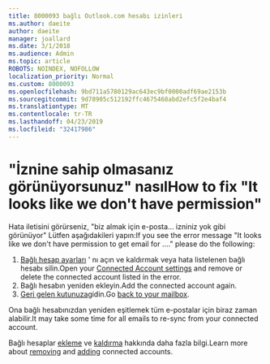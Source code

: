 ```yaml
---
title: 8000093 bağlı Outlook.com hesabı izinleri
ms.author: daeite
author: daeite
manager: joallard
ms.date: 3/1/2018
ms.audience: Admin
ms.topic: article
ROBOTS: NOINDEX, NOFOLLOW
localization_priority: Normal
ms.custom: 8000093
ms.openlocfilehash: 9bd711a5780129ac643ec9bf0000adf69ae2153b
ms.sourcegitcommit: 9d78905c512192ffc4675468abd2efc5f2e4baf4
ms.translationtype: MT
ms.contentlocale: tr-TR
ms.lasthandoff: 04/23/2019
ms.locfileid: "32417986"
---
```

# <a name="how-to-fix-it-looks-like-we-dont-have-permission"></a><span data-ttu-id="59292-102">"İznine sahip olmasanız görünüyorsunuz" nasıl</span><span class="sxs-lookup"><span data-stu-id="59292-102">How to fix "It looks like we don't have permission"</span></span>

<span data-ttu-id="59292-103">Hata iletisini görürseniz, "biz almak için e-posta... izniniz yok gibi görünüyor" Lütfen aşağıdakileri yapın:</span><span class="sxs-lookup"><span data-stu-id="59292-103">If you see the error message "It looks like we don't have permission to get email for ...." please do the following:</span></span>

1. <span data-ttu-id="59292-104">[Bağlı hesap ayarları](https://outlook.live.com/mail/options/mail/accounts) ' nı açın ve kaldırmak veya hata listelenen bağlı hesabı silin.</span><span class="sxs-lookup"><span data-stu-id="59292-104">Open your [Connected Account settings](https://outlook.live.com/mail/options/mail/accounts) and remove or delete the connected account listed in the error.</span></span> 
2. <span data-ttu-id="59292-105">Bağlı hesabın yeniden ekleyin.</span><span class="sxs-lookup"><span data-stu-id="59292-105">Add the connected account again.</span></span>
3. <span data-ttu-id="59292-106">[Geri gelen kutunuza](https://outlook.live.com/mail/inbox)gidin.</span><span class="sxs-lookup"><span data-stu-id="59292-106">Go [back to your mailbox](https://outlook.live.com/mail/inbox).</span></span>

<span data-ttu-id="59292-107">Ona bağlı hesabınızdan yeniden eşitlemek tüm e-postalar için biraz zaman alabilir.</span><span class="sxs-lookup"><span data-stu-id="59292-107">It may take some time for all emails to re-sync from your connected account.</span></span>

<span data-ttu-id="59292-108">Bağlı hesaplar [ekleme](https://support.office.com/article/c5224df4-5885-4e79-91ba-523aa743f0ba) ve [kaldırma](https://support.office.com/article/0b9a6b95-ff1b-46c1-bf60-d6b3b82c5ac8) hakkında daha fazla bilgi.</span><span class="sxs-lookup"><span data-stu-id="59292-108">Learn more about [removing](https://support.office.com/article/0b9a6b95-ff1b-46c1-bf60-d6b3b82c5ac8) and [adding](https://support.office.com/article/c5224df4-5885-4e79-91ba-523aa743f0ba) connected accounts.</span></span>